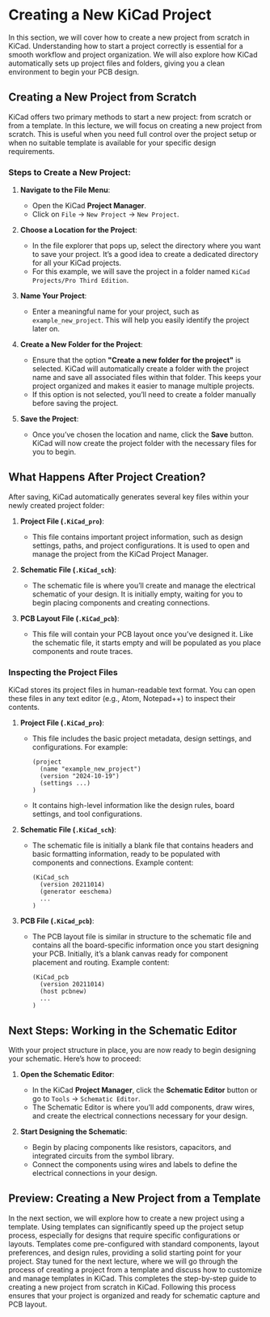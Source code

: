 # Creating a New KiCad Project

In this section, we will cover how to create a new project from scratch in KiCad. Understanding how to start a project correctly is essential for a smooth workflow and project organization. We will also explore how KiCad automatically sets up project files and folders, giving you a clean environment to begin your PCB design.

## Creating a New Project from Scratch

KiCad offers two primary methods to start a new project: from scratch or from a template. In this lecture, we will focus on creating a new project from scratch. This is useful when you need full control over the project setup or when no suitable template is available for your specific design requirements.

### Steps to Create a New Project:

1. **Navigate to the File Menu**:
   - Open the KiCad **Project Manager**.
   - Click on `File` → `New Project` → `New Project`.

2. **Choose a Location for the Project**:
   - In the file explorer that pops up, select the directory where you want to save your project. It’s a good idea to create a dedicated directory for all your KiCad projects.
   - For this example, we will save the project in a folder named `KiCad Projects/Pro Third Edition`.

3. **Name Your Project**:
   - Enter a meaningful name for your project, such as `example_new_project`. This will help you easily identify the project later on.

4. **Create a New Folder for the Project**:
   - Ensure that the option **"Create a new folder for the project"** is selected. KiCad will automatically create a folder with the project name and save all associated files within that folder. This keeps your project organized and makes it easier to manage multiple projects.
   - If this option is not selected, you’ll need to create a folder manually before saving the project.

5. **Save the Project**:
   - Once you’ve chosen the location and name, click the **Save** button. KiCad will now create the project folder with the necessary files for you to begin.

## What Happens After Project Creation?

After saving, KiCad automatically generates several key files within your newly created project folder:

1. **Project File (`.KiCad_pro`)**:
   - This file contains important project information, such as design settings, paths, and project configurations. It is used to open and manage the project from the KiCad Project Manager.

2. **Schematic File (`.KiCad_sch`)**:
   - The schematic file is where you’ll create and manage the electrical schematic of your design. It is initially empty, waiting for you to begin placing components and creating connections.

3. **PCB Layout File (`.KiCad_pcb`)**:
   - This file will contain your PCB layout once you’ve designed it. Like the schematic file, it starts empty and will be populated as you place components and route traces.

### Inspecting the Project Files

KiCad stores its project files in human-readable text format. You can open these files in any text editor (e.g., Atom, Notepad++) to inspect their contents.

1. **Project File (`.KiCad_pro`)**:
   - This file includes the basic project metadata, design settings, and configurations. For example:
     ```text
     (project
       (name "example_new_project")
       (version "2024-10-19")
       (settings ...)
     )
     ```
   - It contains high-level information like the design rules, board settings, and tool configurations.

2. **Schematic File (`.KiCad_sch`)**:
   - The schematic file is initially a blank file that contains headers and basic formatting information, ready to be populated with components and connections. Example content:
     ```text
     (KiCad_sch
       (version 20211014)
       (generator eeschema)
       ...
     )
     ```

3. **PCB File (`.KiCad_pcb`)**:
   - The PCB layout file is similar in structure to the schematic file and contains all the board-specific information once you start designing your PCB. Initially, it’s a blank canvas ready for component placement and routing. Example content:
     ```text
     (KiCad_pcb
       (version 20211014)
       (host pcbnew)
       ...
     )
     ```

## Next Steps: Working in the Schematic Editor

With your project structure in place, you are now ready to begin designing your schematic. Here’s how to proceed:

1. **Open the Schematic Editor**:
   - In the KiCad **Project Manager**, click the **Schematic Editor** button or go to `Tools` → `Schematic Editor`.
   - The Schematic Editor is where you’ll add components, draw wires, and create the electrical connections necessary for your design.

2. **Start Designing the Schematic**:
   - Begin by placing components like resistors, capacitors, and integrated circuits from the symbol library.
   - Connect the components using wires and labels to define the electrical connections in your design.

## Preview: Creating a New Project from a Template

In the next section, we will explore how to create a new project using a template. Using templates can significantly speed up the project setup process, especially for designs that require specific configurations or layouts. Templates come pre-configured with standard components, layout preferences, and design rules, providing a solid starting point for your project. Stay tuned for the next lecture, where we will go through the process of creating a project from a template and discuss how to customize and manage templates in KiCad. This completes the step-by-step guide to creating a new project from scratch in KiCad. Following this process ensures that your project is organized and ready for schematic capture and PCB layout.